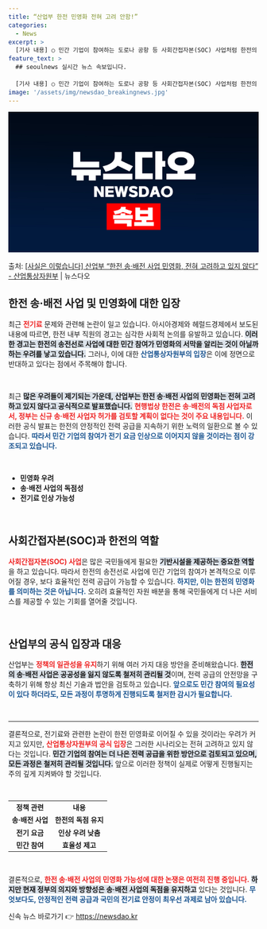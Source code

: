 ```yaml
---
title: “산업부 한전 민영화 전혀 고려 안함!”
categories:
  - News
excerpt: >
  [기사 내용] ○ 민간 기업이 참여하는 도로나 공항 등 사회간접자본(SOC) 사업처럼 한전의 송전선로 사업에…
feature_text: >
  ## seoulnews 실시간 뉴스 속보입니다.

  [기사 내용] ○ 민간 기업이 참여하는 도로나 공항 등 사회간접자본(SOC) 사업처럼 한전의 송전선로 사업에…
image: '/assets/img/newsdao_breakingnews.jpg'
---
```


![뉴스다오 속보](/assets/img/newsdao_breakingnews.jpg)

<p>출처: <a href="https://newsdao.kr/2665" rel="dofollow">[사실은 이렇습니다] 산업부 “한전 송·배전 사업 민영화, 전혀 고려하고 있지 않다” - 산업통상자원부</a> | 뉴스다오</p>

<h2 data-ke-size="size26">한전 송·배전 사업 및 민영화에 대한 입장</h2>

<p data-ke-size="size16">최근 <b><span style="color: #ee2323;">전기료</span></b> 문제와 관련해 논란이 일고 있습니다. 아시아경제와 헤럴드경제에서 보도된 내용에 따르면, 한전 내부 직원의 경고는 심각한 사회적 논의를 유발하고 있습니다. <b><span style="background-color: #21538527;">이러한 경고는 한전의 송전선로 사업에 대한 민간 참여가 민영화의 서막을 알리는 것이 아닐까 하는 우려를 낳고 있습니다.</span></b> 그러나, 이에 대한 <b><span style="color: #1a5490;">산업통상자원부의 입장</span></b>은 이에 정면으로 반대하고 있다는 점에서 주목해야 합니다.</p>

<p data-ke-size="size16">&nbsp;</p>

최근 <b><span style="background-color: #21538527;">많은 우려들이 제기되는 가운데, 산업부는 한전 송·배전 사업의 민영화는 전혀 고려하고 있지 않다고 공식적으로 발표했습니다.</span></b> <b><span style="color: #ee2323;">현행법상 한전은 송·배전의 독점 사업자로서, 정부는 신규 송·배전 사업자 허가를 검토할 계획이 없다는 것이 주요 내용입니다.</span></b> 이러한 공식 발표는 한전의 안정적인 전력 공급을 지속하기 위한 노력의 일환으로 볼 수 있습니다. <b><span style="color: #1a5490;">따라서 민간 기업의 참여가 전기 요금 인상으로 이어지지 않을 것이라는 점이 강조되고 있습니다.</span></b></p>

<p data-ke-size="size16">&nbsp;</p>

<ul>
<li><b>민영화 우려</b></li>
<li><b>송·배전 사업의 독점성</b></li>
<li><b>전기료 인상 가능성</b></li>
</ul>

<p data-ke-size="size16">&nbsp;</p>

<h2 data-ke-size="size26">사회간접자본(SOC)과 한전의 역할</h2>

<p data-ke-size="size16"><b><span style="color: #ee2323;">사회간접자본(SOC) 사업</span></b>은 많은 국민들에게 필요한 <b><span style="background-color: #21538527;">기반시설을 제공하는 중요한 역할</span></b>을 하고 있습니다. 따라서 한전의 송전선로 사업에 민간 기업의 참여가 본격적으로 이루어질 경우, 보다 효율적인 전력 공급이 가능할 수 있습니다. <b><span style="color: #1a5490;">하지만, 이는 한전의 민영화를 의미하는 것은 아닙니다.</span></b> 오히려 효율적인 자원 배분을 통해 국민들에게 더 나은 서비스를 제공할 수 있는 기회를 열어줄 것입니다.</p>

<p data-ke-size="size16">&nbsp;</p>

<h2 data-ke-size="size26">산업부의 공식 입장과 대응</h2>

<p data-ke-size="size16">산업부는 <b><span style="color: #ee2323;">정책의 일관성을 유지</span></b>하기 위해 여러 가지 대응 방안을 준비해왔습니다. <b><span style="background-color: #21538527;">한전의 송·배전 사업은 공공성을 잃지 않도록 철저히 관리될 것</span></b>이며, 전력 공급의 안전망을 구축하기 위해 항상 최신 기술과 법안을 검토하고 있습니다. <b><span style="color: #1a5490;">앞으로도 민간 참여의 필요성이 있다 하더라도, 모든 과정이 투명하게 진행되도록 철저한 감시가 필요합니다.</span></b></p>

<p data-ke-size="size16">&nbsp;</p>

<hr/>

<p data-ke-size="size16">결론적으로, 전기료와 관련한 논란이 한전 민영화로 이어질 수 있을 것이라는 우려가 커지고 있지만, <b><span style="color: #ee2323;">산업통상자원부의 공식 입장</span></b>은 그러한 시나리오는 전혀 고려하고 있지 않다는 것입니다. <b><span style="background-color: #21538527;">민간 기업의 참여는 더 나은 전력 공급을 위한 방안으로 검토되고 있으며, 모든 과정은 철저히 관리될 것입니다.</span></b> 앞으로 이러한 정책이 실제로 어떻게 진행될지는 주의 깊게 지켜봐야 할 것입니다.</p>

<p data-ke-size="size16">&nbsp;</p>

<table>
<tr>
<td style="text-align: center; height: 17px;"><b>정책 관련</b></td>
<td style="text-align: center; height: 17px;"><b>내용</b></td>
</tr>
<tr>
<td style="text-align: center; height: 17px;"><b>송·배전 사업</b></td>
<td style="text-align: center; height: 17px;"><b>한전의 독점 유지</b></td>
</tr>
<tr>
<td style="text-align: center; height: 17px;"><b>전기 요금</b></td>
<td style="text-align: center; height: 17px;"><b>인상 우려 낮춤</b></td>
</tr>
<tr>
<td style="text-align: center; height: 17px;"><b>민간 참여</b></td>
<td style="text-align: center; height: 17px;"><b>효율성 제고</b></td>
</tr>
</table> 

<p data-ke-size="size16">&nbsp;</p>

결론적으로, <b><span style="color: #ee2323;">한전 송·배전 사업의 민영화 가능성에 대한 논쟁은 여전히 진행 중입니다.</span></b> <b><span style="background-color: #21538527;">하지만 현재 정부의 의지와 방향성은 송·배전 사업의 독점을 유지하고</span></b> 있다는 것입니다. <b><span style="color: #1a5490;">무엇보다도, 안정적인 전력 공급과 국민의 전기료 안정이 최우선 과제로 남아 있습니다.</span></b> 

신속 뉴스 바로가기 👉 <a href="https://newsdao.kr" rel="dofollow">https://newsdao.kr</a>


